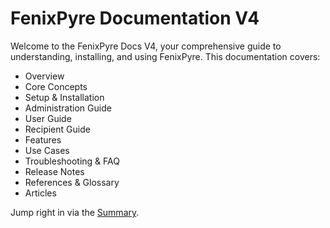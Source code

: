# FenixPyre Documentation V4

Welcome to the FenixPyre Docs V4, your comprehensive guide to understanding, installing, and using FenixPyre. This documentation covers:

- Overview
- Core Concepts
- Setup & Installation
- Administration Guide
- User Guide
- Recipient Guide
- Features
- Use Cases
- Troubleshooting & FAQ
- Release Notes
- References & Glossary
- Articles

Jump right in via the [Summary](./summary.md). 